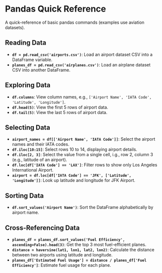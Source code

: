 # Pandas Quick Reference

A quick-reference of basic pandas commands (examples use aviation datasets). 

## Reading Data
- **`df = pd.read_csv('airports.csv')`**: Load an airport dataset CSV into a DataFrame variable.
- **`planes_df = pd.read_csv('airplanes.csv')`**: Load an airplane dataset CSV into another DataFrame.

## Exploring Data
- **`df.columns`**: View column names, e.g., `['Airport Name', 'IATA Code', 'Latitude', 'Longitude']`.
- **`df.head(5)`**: View the first 5 rows of airport data.
- **`df.tail(5)`**: View the last 5 rows of airport data.

## Selecting Data
- **`airport_names = df[['Airport Name', 'IATA Code']]`**: Select the airport names and their IATA codes.
- **`df.iloc[10:15]`**: Select rows 10 to 14, displaying airport details.
- **`df.iloc[2, 3]`**: Select the value from a single cell, i.g., row 2, column 3 (e.g., latitude of an airport).
- **`df.loc[df['IATA Code'] == 'LAX']`**: Filter rows to show only Los Angeles International Airport.
- **`airport = df.loc[df['IATA Code'] == 'JFK', ['Latitude', 'Longitude']]`**: Look up latitude and longitude for JFK Airport.

## Sorting Data
- **`df.sort_values('Airport Name')`**: Sort the DataFrame alphabetically by airport name.

## Cross-Referencing Data
- **`planes_df = planes_df.sort_values('Fuel Efficiency', ascending=False).head(3)`**: Get the top 3 most fuel-efficient planes.
- **`distance = haversine(lat1, lon1, lat2, lon2)`**: Calculate the distance between two airports using latitude and longitude.
- **`planes_df['Estimated Fuel Usage'] = distance / planes_df['Fuel Efficiency']`**: Estimate fuel usage for each plane.


